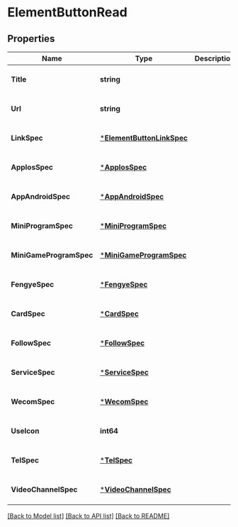 # ElementButtonRead

## Properties
Name | Type | Description | Notes
------------ | ------------- | ------------- | -------------
**Title** | **string** |  | [optional] [default to null]
**Url** | **string** |  | [optional] [default to null]
**LinkSpec** | [***ElementButtonLinkSpec**](element_button_link_spec.md) |  | [optional] [default to null]
**AppIosSpec** | [***AppIosSpec**](app_ios_spec.md) |  | [optional] [default to null]
**AppAndroidSpec** | [***AppAndroidSpec**](app_android_spec.md) |  | [optional] [default to null]
**MiniProgramSpec** | [***MiniProgramSpec**](mini_program_spec.md) |  | [optional] [default to null]
**MiniGameProgramSpec** | [***MiniGameProgramSpec**](mini_game_program_spec.md) |  | [optional] [default to null]
**FengyeSpec** | [***FengyeSpec**](fengye_spec.md) |  | [optional] [default to null]
**CardSpec** | [***CardSpec**](card_spec.md) |  | [optional] [default to null]
**FollowSpec** | [***FollowSpec**](follow_spec.md) |  | [optional] [default to null]
**ServiceSpec** | [***ServiceSpec**](service_spec.md) |  | [optional] [default to null]
**WecomSpec** | [***WecomSpec**](wecom_spec.md) |  | [optional] [default to null]
**UseIcon** | **int64** |  | [optional] [default to null]
**TelSpec** | [***TelSpec**](tel_spec.md) |  | [optional] [default to null]
**VideoChannelSpec** | [***VideoChannelSpec**](video_channel_spec.md) |  | [optional] [default to null]

[[Back to Model list]](../README.md#documentation-for-models) [[Back to API list]](../README.md#documentation-for-api-endpoints) [[Back to README]](../README.md)


